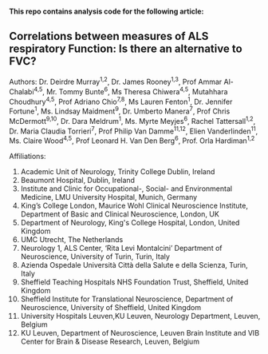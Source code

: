 
#### This repo contains analysis code for the following article:

## Correlations between measures of ALS respiratory Function: Is there an alternative to FVC?

Authors: Dr. Deirdre Murray<sup>1,2</sup>, Dr. James Rooney<sup>1,3</sup>, Prof Ammar Al-Chalabi<sup>4,5</sup>, Mr. Tommy Bunte<sup>6</sup>, Ms Theresa Chiwera<sup>4,5</sup>, Mutahhara Choudhury<sup>4,5</sup>, Prof Adriano Chio<sup>7,8</sup>, Ms Lauren Fenton<sup>1</sup>, Dr. Jennifer Fortune<sup>1</sup>, Ms. Lindsay Maidment<sup>9</sup>, Dr. Umberto Manera<sup>7</sup>, Prof Chris McDermott<sup>9,10</sup>, Dr. Dara Meldrum<sup>1</sup>, Ms. Myrte Meyjes<sup>6</sup>, Rachel Tattersall<sup>1,2</sup>, Dr. Maria Claudia Torrieri<sup>7</sup>, Prof Philip Van Damme<sup>11,12</sup>, Elien Vanderlinden<sup>11</sup>, Ms. Claire Wood<sup>4,5</sup>, Prof Leonard H. Van Den Berg<sup>6</sup>, Prof. Orla Hardiman<sup>1,2</sup> 

Affiliations:
1.	Academic Unit of Neurology, Trinity College Dublin, Ireland
2.	Beaumont Hospital, Dublin, Ireland
3.	Institute and Clinic for Occupational-, Social- and Environmental Medicine, LMU University Hospital, Munich, Germany 
4.	King’s College London, Maurice Wohl Clinical Neuroscience Institute, Department of Basic and Clinical Neuroscience, London, UK
5.	Department of Neurology, King's College Hospital, London, United Kingdom
6.	UMC Utrecht, The Netherlands
7.	Neurology 1, ALS Center, ‘Rita Levi Montalcini’ Department of Neuroscience, University of Turin, Turin, Italy
8.	Azienda Ospedale Università Città della Salute e della Scienza, Turin, Italy  
9.	Sheffield Teaching Hospitals NHS Foundation Trust, Sheffield, United Kingdom
10.	Sheffield Institute for Translational Neuroscience, Department of Neuroscience, University of Sheffield, United Kingdom
11.	University Hospitals Leuven,KU Leuven, Neurology Department, Leuven, Belgium
12.	KU Leuven, Department of Neuroscience, Leuven Brain Institute and VIB Center for Brain & Disease Research, Leuven, Belgium



